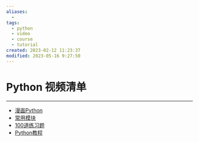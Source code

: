 ```yaml
---
aliases:
  - 
tags:
  - python
  - video
  - course
  - tutorial
created: 2023-02-12 11:23:37
modified: 2023-05-16 9:27:50
---
```


# Python 视频清单

---

* [漫画Python](https://www.bilibili.com/video/BV1sA411674Q)
* [常用模块](https://www.bilibili.com/video/BV12m4y1m7aL)
* [100道练习题](https://www.bilibili.com/video/BV1P14y1L7kP)
* [Python教程](https://www.ixigua.com/7014245703362806308)

